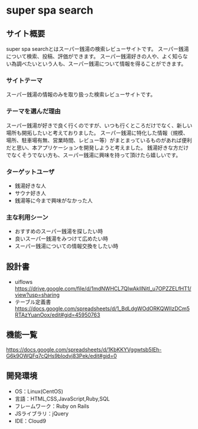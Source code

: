 # super spa search

## サイト概要
super spa searchとはスーパー銭湯の検索レビューサイトです。
スーパー銭湯について検索、投稿、評価ができます。
スーパー銭湯好きの人や、よく知らない為調べたいという人も、スーパー銭湯について情報を得ることができます。

### サイトテーマ
スーパー銭湯の情報のみを取り扱った検索レビューサイトです。

### テーマを選んだ理由
スーパー銭湯が好きで良く行くのですが、いつも行くところだけでなく、新しい場所も開拓したいと考えておりました。
スーパー銭湯に特化した情報（規模、場所、駐車場有無、営業時間、レビュー等）がまとまっているものがあれば便利だと思い、本アプリケーションを開発しようと考えました。
銭湯好きな方だけでなくそうでない方も、スーパー銭湯に興味を持って頂けたら嬉しいです。

### ターゲットユーザ
* 銭湯好きな人
* サウナ好き人
* 銭湯等に今まで興味がなかった人

### 主な利用シーン
* おすすめのスーパー銭湯を探したい時
* 良いスーパー銭湯をみつけて広めたい時
* スーパー銭湯についての情報交換をしたい時

## 設計書
* uiflows　https://drive.google.com/file/d/1mdNWHCL7QIwAklINitl_u7OPZZELfHT1/view?usp=sharing
* テーブル定義書　https://docs.google.com/spreadsheets/d/1_BdLdgWOdORKQWlIzDCm5RTAzYuanOox/edit#gid=45950763

## 機能一覧
https://docs.google.com/spreadsheets/d/1KbKKYVggwtsb5IEh-G6k9OWQFq7cQHs9bIodvj83Pek/edit#gid=0

## 開発環境
- OS：Linux(CentOS)
- 言語：HTML,CSS,JavaScript,Ruby,SQL
- フレームワーク：Ruby on Rails
- JSライブラリ：jQuery
- IDE：Cloud9

